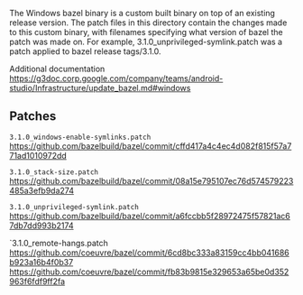 The Windows bazel binary is a custom built binary on top of an existing release
version. The patch files in this directory contain the changes made to this
custom binary, with filenames specifying what version of bazel the patch was
made on. For example, 3.1.0_unprivileged-symlink.patch was a patch applied to
bazel release tags/3.1.0.

Additional documentation
https://g3doc.corp.google.com/company/teams/android-studio/Infrastructure/update_bazel.md#windows

## Patches

`3.1.0_windows-enable-symlinks.patch`
https://github.com/bazelbuild/bazel/commit/cffd417a4c4ec4d082f815f57a771ad1010972dd

`3.1.0_stack-size.patch`
https://github.com/bazelbuild/bazel/commit/08a15e795107ec76d574579223485a3efb9da274

`3.1.0_unprivileged-symlink.patch`
https://github.com/bazelbuild/bazel/commit/a6fccbb5f28972475f57821ac67db7dd993b2174

`3.1.0_remote-hangs.patch
https://github.com/coeuvre/bazel/commit/6cd8bc333a83159cc4bb041686b923a16b4f0b37
https://github.com/coeuvre/bazel/commit/fb83b9815e329653a65be0d352963f6fdf9ff2fa


